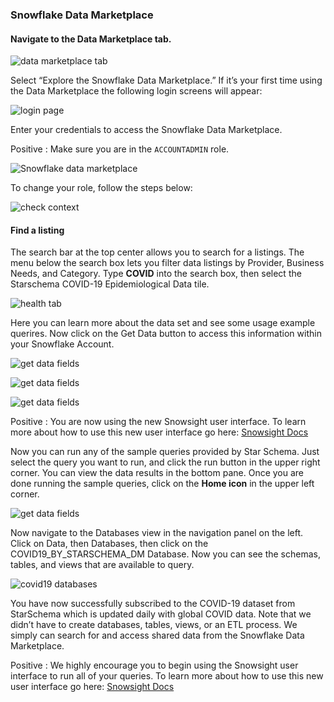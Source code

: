 ### Snowflake Data Marketplace

#### Navigate to the Data Marketplace tab.

![data marketplace tab](assets/10Share_7.png)

Select “Explore the Snowflake Data Marketplace.” If it’s your first time using the Data Marketplace the following login screens will appear:

![login page](assets/10Share_8.png)

Enter your credentials to access the Snowflake Data Marketplace.

Positive
:  Make sure you are in the `ACCOUNTADMIN` role. 

![Snowflake data marketplace](assets/10Share_9.png)

To change your role, follow the steps below:


![check context](assets/10Share_11.png)

#### Find a listing
The search bar at the top center allows you to search for a listings. The menu below the search box lets you filter data listings by Provider, Business Needs, and Category.  Type **COVID** into the search box, then select the Starschema COVID-19 Epidemiological Data tile.

![health tab](assets/10Share_10.png)  


Here you can learn more about the data set and see some usage example querires.  Now click on the Get Data button to access this information within your Snowflake Account.

![get data fields](assets/10Share_starschema_get_data.png)

![get data fields](assets/10Share_starschema_get_data2.png)

![get data fields](assets/10Share_starschema_query_data.png)



Positive
:  You are now using the new Snowsight user interface.  To learn more about how to use this new user interface go here:  [Snowsight Docs](https://docs.snowflake.com/en/user-guide/ui-snowsight.html#using-snowsight)

Now you can run any of the sample queries provided by Star Schema.
Just select the query you want to run, and click the run button in the upper right corner. You can view the data results in the bottom pane.  Once you are done running the sample queries, click on the **Home icon** in the upper left corner.

![get data fields](assets/10Share_starschema_query_data2.png)



Now navigate to the Databases view in the navigation panel on the left. Click on Data, then Databases, then click on the COVID19_BY_STARSCHEMA_DM Database.  Now you can see the schemas, tables, and views that are available to query.

![covid19 databases](assets/10Share_starschema_db_info.png)


You have now successfully subscribed to the COVID-19 dataset from StarSchema which is updated daily with global COVID data. Note that we didn’t have to create databases, tables, views, or an ETL process. We simply can search for and access shared data from the Snowflake Data Marketplace.

Positive
:  We highly encourage you to begin using the Snowsight user interface to run all of your queries.  To learn more about how to use this new user interface go here:  [Snowsight Docs](https://docs.snowflake.com/en/user-guide/ui-snowsight.html#using-snowsight)

